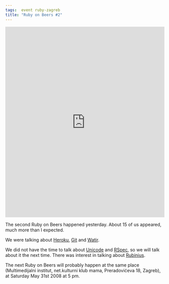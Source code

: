 ```yaml
---
tags:  event ruby-zagreb
title: "Ruby on Beers #2"
---
```

<iframe src="https://www.facebook.com/plugins/post.php?href=https%3A%2F%2Fwww.facebook.com%2Fmedia%2Fset%2F%3Fset%3Da.10154148118237290.1073741891.735252289%26type%3D3&width=500" width="500" height="597" style="border:none;overflow:hidden" scrolling="no" frameborder="0" allowTransparency="true"></iframe>

The second Ruby on Beers happened yesterday. About 15 of us appeared, much more than I expected.

We were talking about <a href="http://heroku.com/">Heroku</a>, <a href="http://git.or.cz/">Git</a> and <a href="http://watir.com/">Watir</a>.

We did not have the time to talk about <a href="http://unicode.org/">Unicode</a> and <a href="http://rspec.info/">RSpec</a>, so we will talk about it the next time. There was interest in talking about <a href="http://rubini.us/">Rubinius</a>.

The next Ruby on Beers will probably happen at the same place (Multimedijalni institut, net.kulturni klub mama, Preradovićeva 18, Zagreb), at Saturday May 31st 2008 at 5 pm.
